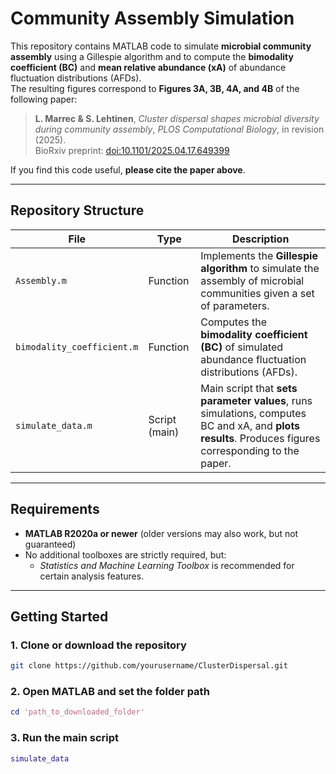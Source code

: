 # Community Assembly Simulation

This repository contains MATLAB code to simulate **microbial community assembly** using a Gillespie algorithm and to compute the **bimodality coefficient (BC)** and **mean relative abundance (xA)** of abundance fluctuation distributions (AFDs).  
The resulting figures correspond to **Figures 3A, 3B, 4A, and 4B** of the following paper:

> **L. Marrec & S. Lehtinen**, *Cluster dispersal shapes microbial diversity during community assembly*, *PLOS Computational Biology*, in revision (2025).  
> BioRxiv preprint: [doi:10.1101/2025.04.17.649399](https://doi.org/10.1101/2025.04.17.649399)

If you find this code useful, **please cite the paper above**.

---

## Repository Structure

| File | Type | Description |
|------|------|-------------|
| `Assembly.m` | Function | Implements the **Gillespie algorithm** to simulate the assembly of microbial communities given a set of parameters. |
| `bimodality_coefficient.m` | Function | Computes the **bimodality coefficient (BC)** of simulated abundance fluctuation distributions (AFDs). |
| `simulate_data.m` | Script (main) | Main script that **sets parameter values**, runs simulations, computes BC and xA, and **plots results**. Produces figures corresponding to the paper. |

---

## Requirements

- **MATLAB R2020a or newer** (older versions may also work, but not guaranteed)
- No additional toolboxes are strictly required, but:
  - *Statistics and Machine Learning Toolbox* is recommended for certain analysis features.

---

## Getting Started

### 1. Clone or download the repository
```bash
git clone https://github.com/yourusername/ClusterDispersal.git
```

### 2. Open MATLAB and set the folder path
```matlab 
cd 'path_to_downloaded_folder'
```

### 3. Run the main script
```matlab 
simulate_data
```
